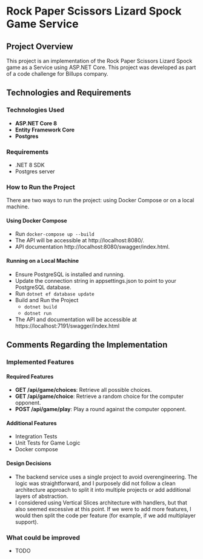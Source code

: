 # Rock Paper Scissors Lizard Spock Game Service

## Project Overview

This project is an implementation of the Rock Paper Scissors Lizard Spock game as a Service using ASP.NET Core. This project was developed as part of a code challenge for Billups company.
## Technologies and Requirements

### Technologies Used
- **ASP.NET Core 8**
- **Entity Framework Core**
- **Postgres**

### Requirements
- .NET 8 SDK
- Postgres server

### How to Run the Project

There are two ways to run the project: using Docker Compose or on a local machine.

#### Using Docker Compose

- Run `docker-compose up --build`
- The API will be accessible at http://localhost:8080/.
- API documentation http://localhost:8080/swagger/index.html.

#### Running on a Local Machine

- Ensure PostgreSQL is installed and running.
- Update the connection string in appsettings.json to point to your PostgreSQL database.
- Run `dotnet ef database update`
- Build and Run the Project
  - `dotnet build`
  - `dotnet run`
- The API and documentation will be accessible at https://localhost:7191/swagger/index.html

## Comments Regarding the Implementation

### Implemented Features

#### Required Features
- **GET /api/game/choices**: Retrieve all possible choices.
- **GET /api/game/choice**: Retrieve a random choice for the computer opponent.
- **POST /api/game/play**: Play a round against the computer opponent.

#### Additional Features
- Integration Tests
- Unit Tests for Game Logic
- Docker compose

#### Design Decisions
- The backend service uses a single project to avoid overengineering. The logic was straightforward, and I purposely did not follow a clean architecture approach to split it into multiple projects or add additional layers of abstraction.
- I considered using Vertical Slices architecture with handlers, but that also seemed excessive at this point. If we were to add more features, I would then split the code per feature (for example, if we add multiplayer support).

### What could be improved
- TODO
